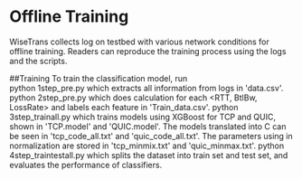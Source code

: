 # Offline Training
WiseTrans collects log on testbed with various network conditions for offline training. Readers can reproduce the training process using the logs and the scripts.

##Training 
To train the classification model, run  
	python 1step_pre.py
which extracts all information from logs in 'data.csv'.
	python 2step_pre.py
which does calculation for each <RTT, BtlBw, LossRate> and labels each feature in 'Train\_data.csv'.
	python 3step_trainall.py
which trains models using XGBoost for TCP and QUIC, shown in 'TCP.model' and 'QUIC.model'. The models translated into C can be seen in 'tcp\_code\_all.txt' and 'quic\_code\_all.txt'. The parameters using in normalization are stored in 'tcp\_minmix.txt' and 'quic\_minmax.txt'.
	python 4step_traintestall.py
which splits the dataset into train set and test set, and evaluates the performance of classifiers.    
